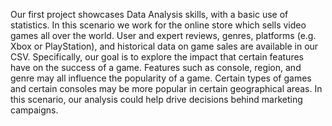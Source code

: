 Our first project showcases Data Analysis skills, with a basic use of statistics.  In this scenario we work for the online store which sells video games all over the world. User and expert reviews, genres, platforms (e.g. Xbox or PlayStation), and historical data on game sales are available in our CSV. Specifically, our goal is to explore the impact that certain features have on the success of a game.  Features such as console, region, and genre may all influence the popularity of a game.  Certain types of games and certain consoles may be more popular in certain geographical areas.  In this scenario, our analysis could help drive decisions behind marketing campaigns.

